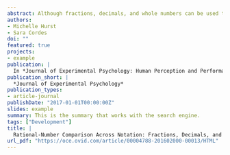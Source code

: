 ```yaml
---
abstract: Although fractions, decimals, and whole numbers can be used to represent the same rational-number values, it is unclear whether adults conceive of these rational-number magnitudes as lying along the same ordered mental continuum. In the current study, we investigated whether adults’ processing of rational-number magnitudes in fraction, decimal, and whole-number notation show systematic ratio-dependent responding characteristic of an integrated mental continuum. Both reaction time (RT) and eye-tracking data from a number-magnitude comparison task revealed ratio-dependent performance when adults compared the relative magnitudes of rational numbers, both within the same notation (e.g., fractions vs. fractions) and across different notations (e.g., fractions vs. decimals), pointing to an integrated mental continuum for rational numbers across notation types. In addition, eye-tracking analyses provided evidence of an implicit whole-number bias when we compared values in fraction notation, and individual differences in this whole-number bias were related to the individual’s performance on a fraction arithmetic task. Implications of our results for both cognitive development research and math education are discussed.
authors:
- Michelle Hurst
- Sara Cordes
doi: ""
featured: true
projects:
- example
publication: |
  In *Journal of Experimental Psychology: Human Perception and Performance*
publication_short: |
  *Journal of Experimental Psychology*
publication_types: 
- article-journal
publishDate: "2017-01-01T00:00:00Z"
slides: example
summary: This is the summary that works with the search engine.
tags: ["Development"]
title: |
  Rational-Number Comparison Across Notation: Fractions, Decimals, and Whole Numbers
url_pdf: "https://oce.ovid.com/article/00004788-201602000-00013/HTML"
---
```


